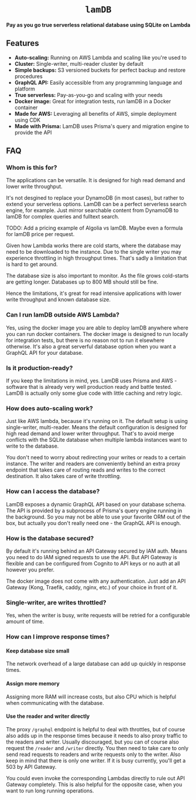 <div align="center">
  <h1><code>lamDB</code></h1>

  <p>
    <strong>Pay as you go true serverless relational database using SQLite on Lambda</strong>
  </p>
</div>

## Features

- **Auto-scaling:** Running on AWS Lambda and scaling like you're used to
- **Cluster:** Single-writer, multi-reader cluster by default
- **Simple backups:** S3 versioned buckets for perfect backup and restore procedures
- **GraphQL API:** Easily accessible from any programming language and platform
- **True serverless:** Pay-as-you-go and scaling with your needs
- **Docker image:** Great for integration tests, run lamDB in a Docker container
- **Made for AWS:** Leveraging all benefits of AWS, simple deployment using CDK
- **Made with Prisma:** LamDB uses Prisma's query and migration engine to provide the API

## FAQ

### Whom is this for?

The applications can be versatile. It is designed for high read demand and lower write throughput.

It's not desgined to replace your DynamoDB (in most cases), but rather to extend your serverless options. LamDB can be a perfect serverless search engine, for example. Just mirror searchable content from DynamoDB to lamDB for complex queries and fulltext search.

TODO: Add a pricing example of Algolia vs lamDB. Maybe even a formula for lamDB price per request.

Given how Lambda works there are cold starts, where the database may need to be downloaded to the instance. Due to the single writer you may experience throttling in high throughput times. That's sadly a limitation that is hard to get around.

The database size is also important to monitor. As the file grows cold-starts are getting longer.
Databases up to 800 MB should still be fine.

Hence the limitations, it's great for read intensive applications with lower write throughput and known database size.

### Can I run lamDB outside AWS Lambda?

Yes, using the docker image you are able to deploy lamDB anywhere where you can run docker containers.
The docker image is designed to run locally for integration tests, but there is no reason not to run it elsewhere otherwise.
It's also a great serverful database option when you want a GraphQL API for your database.

### Is it production-ready?

If you keep the limitations in mind, yes. LamDB uses Prisma and AWS - software that is already very well production ready and battle tested. LamDB is actually only some glue code with little caching and retry logic.

### How does auto-scaling work?

Just like AWS lambda, because it's running on it. The default setup is using single-writer, multi-reader.
Means the default configuration is designed for high read demand and lower writer throughput. That's to avoid merge conflicts with the SQLite database when multiple lambda instances want to write to the database.

You don't need to worry about redirecting your writes or reads to a certain instance. The writer and readers are conveniently behind an extra proxy endpoint that takes care of routing reads and writes to the correct destination. It also takes care of write throttling.

### How can I access the database?

LamDB exposes a dynamic GraphQL API based on your database schema. The API is provided by a subprocess of Prisma's query engine running in the background.
So you may not be able to use your favorite ORM out of the box, but actually you don't really need one - the GraphQL API is enough.

### How is the database secured?

By default it's running behind an API Gateway secured by IAM auth. Means you need to do IAM signed requests to use the API.
But API Gateway is flexible and can be configured from Cognito to API keys or no auth at all however you prefer.

The docker image does not come with any authentication. Just add an API Gateway (Kong, Traefik, caddy, nginx, etc.) of your choice in front of it.

### Single-writer, are writes throttled?

Yes, when the writer is busy, write requests will be retried for a configurable amount of time.

### How can I improve response times?

#### Keep database size small

The network overhead of a large database can add up quickly in response times.

#### Assign more memory

Assigning more RAM will increase costs, but also CPU which is helpful when communicating with the database.

#### Use the reader and writer directly

The proxy `/graphql` endpoint is helpful to deal with throttles, but of course also adds up in the response times because it needs to also proxy traffic to the readers and writer.
Usually discouraged, but you can of course also request the `/reader` and `/writer` directly. You then need to take care to only send read requests to readers and write requests only to the writer.
Also keep in mind that there is only one writer. If it is busy currently, you'll get a 503 by API Gateway.

You could even invoke the corresponding Lambdas directly to rule out API Gateway completely. This is also helpful for the opposite case, when you want to run long running operations.
